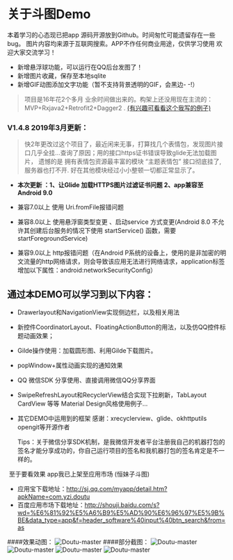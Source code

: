 # 关于斗图Demo
 本着学习的心态现已把app 源码开源放到Github。时间匆忙可能遗留存在一些bug。
图片内容均来源于互联网搜索。APP不作任何商业用途，仅供学习使用 欢迎大家交流学习！

 * 新增悬浮球功能，可以运行在QQ后台发图了！
 * 新增图片收藏，保存至本地sqlite
 * 新增GIF动图添加文字功能（暂不支持背景透明的GIF，会黑边- -!）
   
 
 
 >项目是16年花2个多月 业余时间做出来的。构架上还没用现在主流的：MVP+Rxjava2+Retrofit2+Dagger2 . [(有兴趣可看看这个我写的例子)](https://github.com/yezihengok/MVP-Rxjava2-Retrofit2-Dagger2)

  
### V1.4.8 2019年3月更新：

   > 快2年更改过这个项目了，最近闲来无事，打算找几个表情包，发现图片接口几乎全挂...查询了原因；用的接口https证书错误导致glide无法加载图片，
      遗憾的是 拥有表情包资源最丰富的模块 “主题表情包” 接口彻底挂了,服务器也打不开. 好在其他模块经过小小整顿一切都正常显示了。
    
* **本次更新 ：1、让Glide 加载HTTPS图片过滤证书问题 2、app兼容至Android 9.0**

* 兼容7.0以上 使用 Uri.fromFile报错问题 
* 兼容8.0以上 使用悬浮窗类型变更 、启动service 方式变更(Android 8.0 不允许其创建后台服务的情况下使用 startService() 函数，需要startForegroundService)
* 兼容9.0以上 http报错问题（在Android P系统的设备上，使用的是非加密的明文流量的http网络请求，则会导致该应用无法进行网络请求，application标签增加以下属性：android:networkSecurityConfig）     
 
 
      
##   **通过本DEMO可以学习到以下内容：**

* Drawerlayout和NavigationView实现侧边栏，以及相关用法
* 新控件CoordinatorLayout、FloatingActionButton的用法，以及仿QQ控件标题动画效果；
* Gilde操作使用：加载圆形图、利用Gilde下载图片。
* popWindow+属性动画实现的通知效果
* QQ 微信SDK 分享使用、直接调用微信QQ分享界面
* SwipeRefreshLayout和RecyclerView结合实现下拉刷新，TabLayout CardView 等等 Material Design风格使用例子...
* 其它DEMO中运用到的框架
   感谢：xrecyclerview、glide、okhttputils opengit等开源作者

   Tips：关于微信分享SDK机制，是我微信开发者平台注册我自己的机器打包的签名才能分享成功的，你自己运行项目的签名和我机器打包的签名肯定是不一样的。

  至于要看效果 app我已上架至应用市场 (恒妹子斗图)
* 应用宝下载地址：http://sj.qq.com/myapp/detail.htm?apkName=com.yzi.doutu
* 百度应用市场下载地址：http://shouji.baidu.com/s?wd=%E6%81%92%E5%A6%B9%E5%AD%90%E6%96%97%E5%9B%BE&data_type=app&f=header_software%40input%40btn_search&from=as

####效果动图：
![Doutu-master](https://github.com/yezihengok/Doutu-master/blob/master/screenshots/test.gif)
####部分截图：
![Doutu-master](https://github.com/yezihengok/Doutu-master/blob/master/screenshots/device-1.png)
![Doutu-master](https://github.com/yezihengok/Doutu-master/blob/master/screenshots/device-2.png)
![Doutu-master](https://github.com/yezihengok/Doutu-master/blob/master/screenshots/device-3.png)
![Doutu-master](https://github.com/yezihengok/Doutu-master/blob/master/screenshots/device-4.png)
